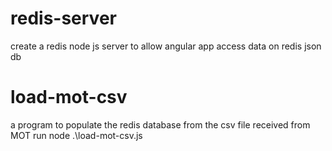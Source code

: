 # redis-server

create a redis node js server to allow angular app access data on redis json db

# load-mot-csv

a program to populate the redis database from the csv file received from MOT
run node .\load-mot-csv.js 